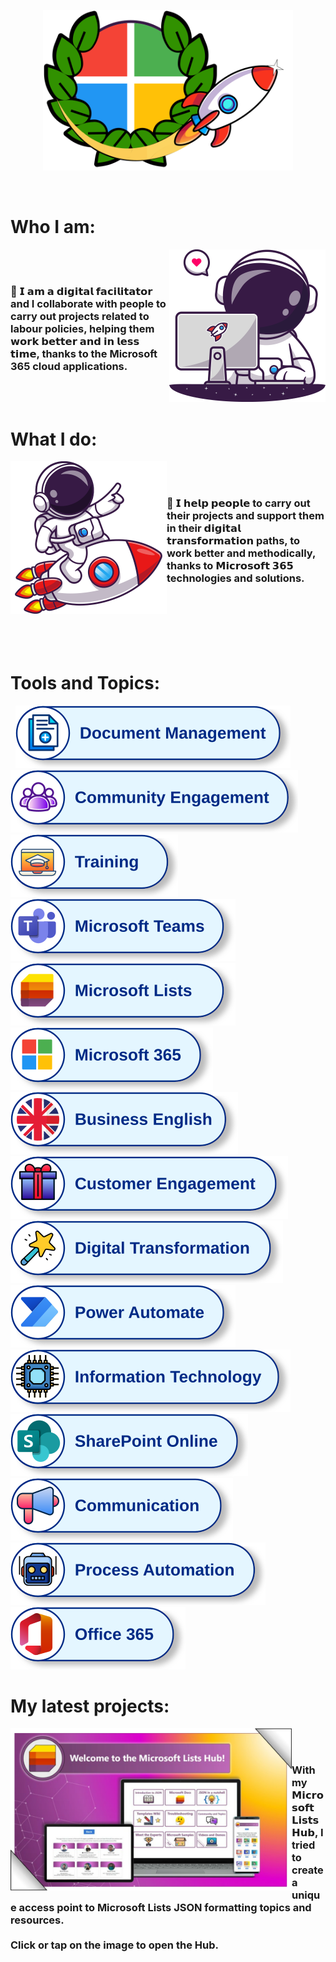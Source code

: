 <p align="center">
<a href="https://about:blank"><img src="https://raw.githubusercontent.com/Fedes365/Fedes365/main/Illustrations/Header-Logo.svg" width="400px"></a>
</p>
<br>

# Who I am:

<img align="right" src="https://raw.githubusercontent.com/Fedes365/Fedes365/main/Illustrations/Astronaut-1.svg" width="250px"><br><br>

### 🔹 𝗜 𝗮𝗺 𝗮 𝗱𝗶𝗴𝗶𝘁𝗮𝗹 𝗳𝗮𝗰𝗶𝗹𝗶𝘁𝗮𝘁𝗼𝗿 and I collaborate with people to carry out projects related to labour policies, helping them 𝘄𝗼𝗿𝗸 𝗯𝗲𝘁𝘁𝗲𝗿 𝗮𝗻𝗱 𝗶𝗻 𝗹𝗲𝘀𝘀 𝘁𝗶𝗺𝗲, thanks to the Microsoft 365 cloud applications.

<br>
<br>

# What I do:

<img align="left" src="https://raw.githubusercontent.com/Fedes365/Fedes365/main/Illustrations/Astronaut-2.svg" width="250px"><br><br>

### 🚀 𝗜 𝗵𝗲𝗹𝗽 𝗽𝗲𝗼𝗽𝗹𝗲 to carry out their projects and support them in their 𝗱𝗶𝗴𝗶𝘁𝗮𝗹 𝘁𝗿𝗮𝗻𝘀𝗳𝗼𝗿𝗺𝗮𝘁𝗶𝗼𝗻 paths, to work better and methodically, thanks to 𝗠𝗶𝗰𝗿𝗼𝘀𝗼𝗳𝘁 𝟯𝟲𝟱 technologies and solutions.

<br>
<br>
<br>
<br>
<br>

# Tools and Topics:

&nbsp;&nbsp;<a href="https://about:blank"><img src="https://raw.githubusercontent.com/Fedes365/Fedes365/main/Badges/Doc-Badge.svg"></a>&nbsp;&nbsp;<a href="https://about:blank"><img src="https://raw.githubusercontent.com/Fedes365/Fedes365/main/Badges/Community-Badge.svg"></a>&nbsp;&nbsp;<a href="https://about:blank"><img src="https://raw.githubusercontent.com/Fedes365/Fedes365/main/Badges/Training-Badge.svg"></a>&nbsp;&nbsp;<a href="https://about:blank"><img src="https://raw.githubusercontent.com/Fedes365/Fedes365/main/Badges/Teams-Badge.svg"></a>&nbsp;&nbsp;<a href="https://about:blank"><img src="https://raw.githubusercontent.com/Fedes365/Fedes365/main/Badges/Lists-Badge.svg"></a>&nbsp;&nbsp;<a href="https://about:blank"><img src="https://raw.githubusercontent.com/Fedes365/Fedes365/main/Badges/365-Badge.svg"></a>&nbsp;&nbsp;<a href="https://about:blank"><img src="https://raw.githubusercontent.com/Fedes365/Fedes365/main/Badges/English-Badge.svg"></a>&nbsp;&nbsp;<a href="https://about:blank"><img src="https://raw.githubusercontent.com/Fedes365/Fedes365/main/Badges/Customer-Badge.svg"></a>&nbsp;&nbsp;<a href="https://about:blank"><img src="https://raw.githubusercontent.com/Fedes365/Fedes365/main/Badges/Transformation-Badge.svg"></a>&nbsp;&nbsp;<a href="https://about:blank"><img src="https://raw.githubusercontent.com/Fedes365/Fedes365/main/Badges/Automate-Badge.svg"></a>&nbsp;&nbsp;<a href="https://about:blank"><img src="https://raw.githubusercontent.com/Fedes365/Fedes365/main/Badges/Technology-Badge.svg"></a>&nbsp;&nbsp;<a href="https://about:blank"><img src="https://raw.githubusercontent.com/Fedes365/Fedes365/main/Badges/SharePoint-Badge.svg"></a>&nbsp;&nbsp;<a href="https://about:blank"><img src="https://raw.githubusercontent.com/Fedes365/Fedes365/main/Badges/Communication-Badge.svg"></a>&nbsp;&nbsp;<a href="https://about:blank"><img src="https://raw.githubusercontent.com/Fedes365/Fedes365/main/Badges/Automation-Badge.svg"></a>&nbsp;&nbsp;<a href="https://about:blank"><img src="https://raw.githubusercontent.com/Fedes365/Fedes365/main/Badges/Office-365-Badge.svg"></a>

# My latest projects:

<a href="https://github.com/Fedes365/Microsoft-Lists-Hub/wiki"><img align="left" src="https://raw.githubusercontent.com/Fedes365/Fedes365/main/Illustrations/List-Hub.svg" width="450px"></a><br><br>

### With my 𝗠𝗶𝗰𝗿𝗼𝘀𝗼𝗳𝘁 𝗟𝗶𝘀𝘁𝘀 𝗛𝘂𝗯, I tried to create a unique access point to Microsoft Lists JSON formatting topics and resources.<br><br>Click or tap on the image to open the Hub.

<br><br><br><br><br><br><br><br><br><br><br><br>
<!--
**Fedes365/Fedes365** is a ✨ _special_ ✨ repository because its `README.md` (this file) appears on your GitHub profile.

Here are some ideas to get you started:

- 🔭 I’m currently working on ...
- 🌱 I’m currently learning ...
- 👯 I’m looking to collaborate on ...
- 🤔 I’m looking for help with ...
- 💬 Ask me about ...
- 📫 How to reach me: ...
- 😄 Pronouns: ...
- ⚡ Fun fact: ...
-->
